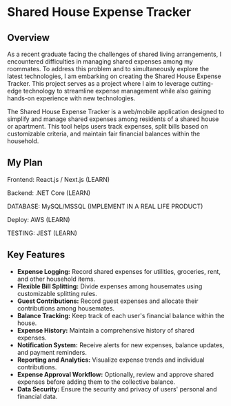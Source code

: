 # Shared House Expense Tracker

## Overview

As a recent graduate facing the challenges of shared living arrangements, I encountered difficulties in managing shared expenses among my roommates. To address this problem and to simultaneously explore the latest technologies, I am embarking on creating the Shared House Expense Tracker. This project serves as a project where I aim to leverage cutting-edge technology to streamline expense management while also gaining hands-on experience with new technologies.

The Shared House Expense Tracker is a web/mobile application designed to simplify and manage shared expenses among residents of a shared house or apartment. This tool helps users track expenses, split bills based on customizable criteria, and maintain fair financial balances within the household.

## My Plan

Frontend: React.js / Next.js (LEARN)

Backend: .NET Core (LEARN)

DATABASE: MySQL/MSSQL (IMPLEMENT IN A REAL LIFE PRODUCT)

Deploy: AWS (LEARN)

TESTING: JEST (LEARN)


## Key Features

- **Expense Logging:** Record shared expenses for utilities, groceries, rent, and other household items.
- **Flexible Bill Splitting:** Divide expenses among housemates using customizable splitting rules.
- **Guest Contributions:** Record guest expenses and allocate their contributions among housemates.
- **Balance Tracking:** Keep track of each user's financial balance within the house.
- **Expense History:** Maintain a comprehensive history of shared expenses.
- **Notification System:** Receive alerts for new expenses, balance updates, and payment reminders.
- **Reporting and Analytics:** Visualize expense trends and individual contributions.
- **Expense Approval Workflow:** Optionally, review and approve shared expenses before adding them to the collective balance.
- **Data Security:** Ensure the security and privacy of users' personal and financial data.
